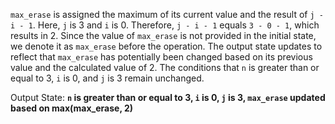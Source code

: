`max_erase` is assigned the maximum of its current value and the result of `j - i - 1`. Here, `j` is 3 and `i` is 0. Therefore, `j - i - 1` equals `3 - 0 - 1`, which results in 2. Since the value of `max_erase` is not provided in the initial state, we denote it as `max_erase` before the operation. The output state updates to reflect that `max_erase` has potentially been changed based on its previous value and the calculated value of 2. The conditions that `n` is greater than or equal to 3, `i` is 0, and `j` is 3 remain unchanged.

Output State: **`n` is greater than or equal to 3, `i` is 0, `j` is 3, `max_erase` updated based on max(max_erase, 2)**
